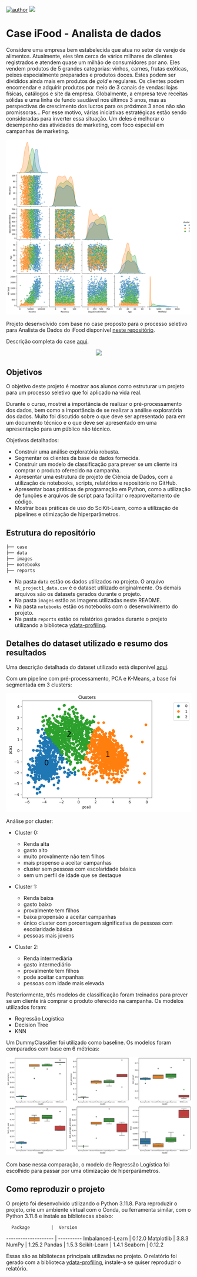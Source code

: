 [![author](https://img.shields.io/badge/Author-Amauri&nbsp;Geraldes-red.svg)](https://www.linkedin.com/in/amauri-geraldes/)
[![](https://img.shields.io/badge/Python-3.11+-blue.svg)](https://www.python.org/)

# Case iFood - Analista de dados

Considere uma empresa bem estabelecida que atua no setor de varejo de alimentos. Atualmente, eles têm cerca de vários milhares de clientes registrados e atendem quase um milhão de consumidores por ano. Eles vendem produtos de 5 grandes categorias: vinhos, carnes, frutas exóticas, peixes especialmente preparados e produtos doces. Estes podem ser divididos ainda mais em produtos de *gold* e regulares. Os clientes podem encomendar e adquirir produtos por meio de 3 canais de vendas: lojas físicas, catálogos e site da empresa. Globalmente, a empresa teve receitas sólidas e uma linha de fundo saudável nos últimos 3 anos, mas as perspectivas de crescimento dos lucros para os próximos 3 anos não são promissoras... Por esse motivo, várias iniciativas estratégicas estão sendo consideradas para inverter essa situação. Um deles é melhorar o desempenho das atividades de marketing, com foco especial em campanhas de marketing.

![pairplot](images/pairplot_clusters.png)

Projeto desenvolvido com base no case proposto para o processo seletivo para Analista de Dados do iFood disponível [neste repositório](https://github.com/ifood/ifood-data-business-analyst-test).

Descrição completa do case [aqui](case/README.md).

<p align="center"> 
  <a href="https://www.linkedin.com/in/flsbustamante" target="_blank"><img src="https://img.shields.io/badge/-LinkedIn-%230077B5?style=for-the-badge&logo=linkedin&logoColor=white" target="_blank"></a> 
</p>

## Objetivos

O objetivo deste projeto é mostrar aos alunos como estruturar um projeto para um processo seletivo que foi aplicado na vida real.

Durante o curso, mostrei a importância de realizar o pré-processamento dos dados, bem como a importância de se realizar a análise exploratória dos dados. Muito foi discutido sobre o que deve ser apresentado para em um documento técnico e o que deve ser apresentado em uma apresentação para um público não técnico.

Objetivos detalhados:

- Construir uma análise exploratória robusta.
- Segmentar os clientes da base de dados fornecida.
- Construir um modelo de classificação para prever se um cliente irá comprar o produto oferecido na campanha.
- Apresentar uma estrutura de projeto de Ciência de Dados, com a utilização de notebooks, scripts, relatórios e repositório no GitHub.
- Apresentar boas práticas de programação em Python, como a utilização de funções e arquivos de script para facilitar o reaproveitamento de código.
- Mostrar boas práticas de uso do SciKit-Learn, como a utilização de pipelines e otimização de hiperparâmetros.

## Estrutura do repositório

```
├── case
├── data
├── images
├── notebooks
├── reports
```

- Na pasta `data` estão os dados utilizados no projeto. O arquivo `ml_project1_data.csv` é o dataset utilizado originalmente. Os demais arquivos são os datasets gerados durante o projeto.
- Na pasta `images` estão as imagens utilizadas neste README.
- Na pasta `notebooks` estão os notebooks com o desenvolvimento do projeto.
- Na pasta `reports` estão os relatórios gerados durante o projeto utilizando a biblioteca [ydata-profiling](https://github.com/ydataai/ydata-profiling).

## Detalhes do dataset utilizado e resumo dos resultados

Uma descrição detalhada do dataset utilizado está disponível [aqui](data/README.md).

Com um pipeline com pré-processamento, PCA e K-Means, a base foi segmentada em 3 clusters:

![clusters](images/pca_clusters.png)

Análise por cluster:

- Cluster 0: 
  - Renda alta 
  - gasto alto 
  - muito provalmente não tem filhos
  - mais propenso a aceitar campanhas
  - cluster sem pessoas com escolaridade básica
  - sem um perfil de idade que se destaque

- Cluster 1: 
  - Renda baixa 
  - gasto baixo 
  - provalmente tem filhos
  - baixa propensão a aceitar campanhas
  - único cluster com porcentagem significativa de pessoas com escolaridade básica
  - pessoas mais jovens

- Cluster 2: 
  - Renda intermediária
  - gasto intermediário
  - provalmente tem filhos
  - pode aceitar campanhas
  - pessoas com idade mais elevada

Posteriormente, três modelos de classificação foram treinados para prever se um cliente irá comprar o produto oferecido na campanha. Os modelos utilizados foram:

- Regressão Logística
- Decision Tree
- KNN

Um DummyClassifier foi utilizado como baseline. Os modelos foram comparados com base em 6 métricas:

![comparing_models](images/comparing_models.png)

Com base nessa comparação, o modelo de Regressão Logística foi escolhido para passar por uma otimização de hiperparâmetros. 

## Como reproduzir o projeto

O projeto foi desenvolvido utilizando o Python 3.11.8. Para reproduzir o projeto, crie um ambiente virtual com o Conda, ou ferramenta similar, com o Python 3.11.8 e instale as bibliotecas abaixo:

      Package        |  Version  
-------------------- | ----------
Imbalanced-Learn     |     0.12.0
Matplotlib           |      3.8.3
NumPy                |     1.25.2
Pandas               |      1.5.3
Scikit-Learn         |      1.4.1
Seaborn              |     0.12.2

Essas são as bibliotecas principais utilizadas no projeto. O relatório foi gerado com a biblioteca [ydata-profiling](https://github.com/ydataai/ydata-profiling), instale-a se quiser reproduzir o relatório. 
